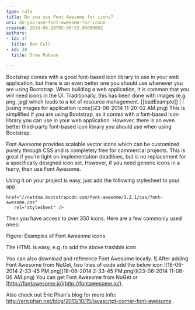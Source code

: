 ```yaml
---
type: rule
title: Do you use Font Awesome for icons?
uri: do-you-use-font-awesome-for-icons
created: 2014-06-18T05:00:53.0000000Z
authors:
- id: 37
  title: Ben Cull
- id: 38
  title: Drew Robson

---
```


Bootstrap comes with a good font-based icon library to use in your web application, but there is an even better one you should use whenever you are using Bootstrap.   When building a web application, it is common that you will need icons in the UI. Traditionally, this has been done with images (e.g. png, jpg) which leads to a lot of resource management.  [[badExample]]
| ![using images for application icons](23-06-2014 11-20-02 AM.png) 
This is simplified if you are using Bootstrap, as it comes with a font-based icon library you can use in your web application. However, there is an even better third-party font-based icon library you should use when using Bootstrap.

Font Awesome provides scalable vector icons which can be customized purely through CSS and is completely free for commercial projects. This is great if you’re tight on implementation deadlines, but is no replacement for a specifically designed icon set. However, if you need generic icons in a hurry, then use Font Awesome.

Using it on your project is easy, just add the following stylesheet to your app:


```
href="//netdna.bootstrapcdn.com/font-awesome/3.2.1/css/font-awesome.css" 
   rel="stylesheet" />
```


Then you have access to over 350 icons. Here are a few commonly used ones:


Figure: Examples of Font Awesome icons

The HTML is easy, e.g.  to add the above trashbin icon.

You can also download and reference Font Awesome locally.
 ![ After adding Font Awesome from NuGet, two lines of code add the below icon  ![18-06-2014 2-33-45 PM.png](18-06-2014 2-33-45 PM.png)](23-06-2014 11-08-06 AM.png) 
You can get Font Awesome from NuGet or [http://fontawesome.io](http://fontawesome.io/).

Also check out Eric Phan's blog for more info: http://ericphan.net/blog/2013/10/15/javascript-corner-font-awesome .
